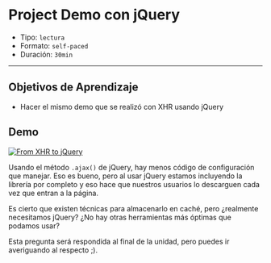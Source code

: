 # Project Demo con jQuery

- Tipo: `lectura`
- Formato: `self-paced`
- Duración: `30min`

***

## Objetivos de Aprendizaje

- Hacer el mismo demo que se realizó con XHR usando jQuery

## Demo

[![From XHR to jQuery](https://img.youtube.com/vi/hp7uqScG4tQ/0.jpg)](https://youtu.be/hp7uqScG4tQ)

Usando el método `.ajax()` de jQuery, hay menos código de configuración que
manejar. Eso es bueno, pero al usar jQuery estamos incluyendo la librería por
completo y eso hace que nuestros usuarios lo descarguen cada vez que entran
a la página.

Es cierto que existen técnicas para almacenarlo en caché, pero ¿realmente
necesitamos jQuery? ¿No hay otras herramientas más óptimas que podamos usar?

Esta pregunta será respondida al final de la unidad, pero puedes ir averiguando
al respecto ;).
